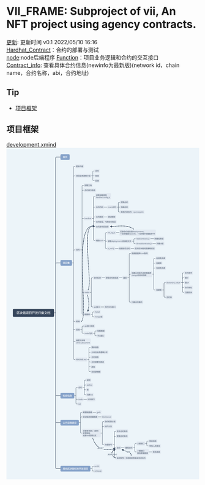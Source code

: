 # VII_FRAME: Subproject of vii, An NFT project using agency contracts.
[更新](./update): 更新时间 v0.1 2022/05/10 16:16  
[Hardhat_Contract](./Hardhat_Contract)：合约的部署与测试  
[node](./node):node后端程序
[Function](./Function)：项目业务逻辑和合约的交互接口   
[Contract_info](./Hardhat_Contract/deployments/): 查看具体合约信息(newinfo为最新版)(network id，chain name，合约名称，abi，合约地址)  


## Tip
* [项目框架](#项目框架)

## 项目框架
[development.xmind](./other_document/development.xmind)  
![development.png](./other_document/development.png)  